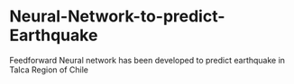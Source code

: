 # Neural-Network-to-predict-Earthquake
Feedforward Neural network has been developed to predict earthquake in Talca Region of Chile
